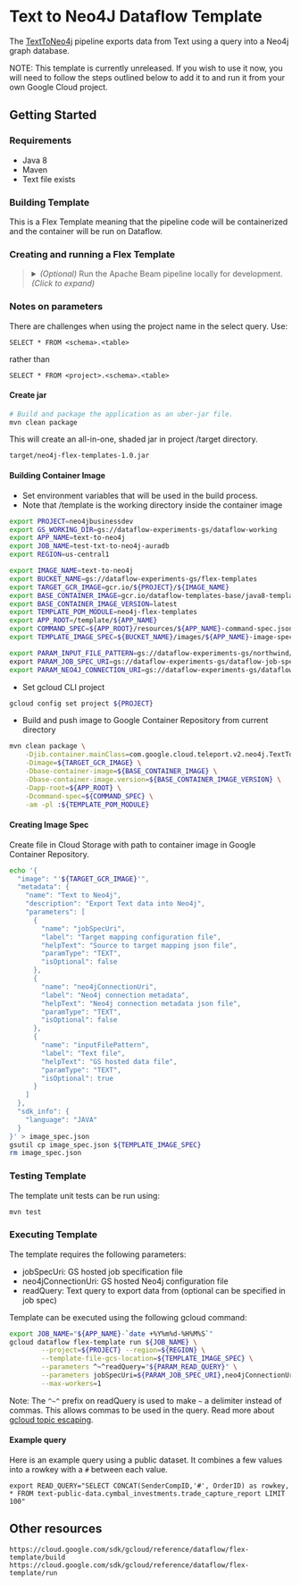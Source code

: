 # Text to Neo4J Dataflow Template

The [TextToNeo4j](src/main/java/com/google/cloud/teleport/v2/neo4j/TextToNeo4j.java) pipeline exports data
from Text using a query into a Neo4j graph database.

NOTE: This template is currently unreleased. If you wish to use it now, you
will need to follow the steps outlined below to add it to and run it from
your own Google Cloud project.

## Getting Started

### Requirements
* Java 8
* Maven
* Text file exists

### Building Template
This is a Flex Template meaning that the pipeline code will be containerized and the container will be
run on Dataflow.

### Creating and running a Flex Template

> <details><summary>
> <i>(Optional)</i> Run the Apache Beam pipeline locally for development.
> <i>(Click to expand)</i>
> </summary>
>
> * Set environment variables that will be used in the build process.
> ```sh
> export PROJECT=neo4jbusinessdev
> export GS_WORKING_DIR=gs://dataflow-experiments-gs/dataflow-working
> export APP_NAME=text-to-neo4j
> export JOB_NAME=test-txt-to-neo4j-auradb
> export REGION=us-central1
> ```
>
> ```sh
> mvn compile exec:java \
>   -Dexec.mainClass=com.google.cloud.teleport.v2.neo4j.TextToNeo4j \
>   -Dexec.args="\
>     --runner=DataflowRunner \
>     --project=$PROJECT \
>     --usePublicIps=true \
>     --stagingLocation=$GS_WORKING_DIR/staging/ \
>     --tempLocation=$GS_WORKING_DIR/temp/ \
>     --jobName=$JOB_NAME \
>     --appName=$APP_NAME \
>     --region=$REGION \
>     --inputFilePattern=gs://dataflow-experiments-gs/northwind/purchases/nw_orders_1k_noheader.csv \
>     --jobSpecUri=gs://dataflow-experiments-gs/dataflow-job-specs/testing/text/jobSpec.json \
>     --neo4jConnectionUri=gs://dataflow-experiments-gs/dataflow-job-specs/testing/common/neo4jConnection.json"
> ```
> </details>

### Notes on parameters
There are challenges when using the project name in the select query.  Use:

    SELECT * FROM <schema>.<table> 

rather than

    SELECT * FROM <project>.<schema>.<table>

#### Create jar

```sh
# Build and package the application as an uber-jar file.
mvn clean package
```

This will create an all-in-one, shaded jar in project /target directory.

    target/neo4j-flex-templates-1.0.jar

#### Building Container Image
* Set environment variables that will be used in the build process.
* Note that /template is the working directory inside the container image
```sh
export PROJECT=neo4jbusinessdev
export GS_WORKING_DIR=gs://dataflow-experiments-gs/dataflow-working
export APP_NAME=text-to-neo4j
export JOB_NAME=test-txt-to-neo4j-auradb
export REGION=us-central1

export IMAGE_NAME=text-to-neo4j
export BUCKET_NAME=gs://dataflow-experiments-gs/flex-templates
export TARGET_GCR_IMAGE=gcr.io/${PROJECT}/${IMAGE_NAME}
export BASE_CONTAINER_IMAGE=gcr.io/dataflow-templates-base/java8-template-launcher-base
export BASE_CONTAINER_IMAGE_VERSION=latest
export TEMPLATE_POM_MODULE=neo4j-flex-templates
export APP_ROOT=/template/${APP_NAME}
export COMMAND_SPEC=${APP_ROOT}/resources/${APP_NAME}-command-spec.json
export TEMPLATE_IMAGE_SPEC=${BUCKET_NAME}/images/${APP_NAME}-image-spec.json

export PARAM_INPUT_FILE_PATTERN=gs://dataflow-experiments-gs/northwind/purchases/nw_orders_1k_noheader.csv \
export PARAM_JOB_SPEC_URI=gs://dataflow-experiments-gs/dataflow-job-specs/testing/text/jobSpec.json
export PARAM_NEO4J_CONNECTION_URI=gs://dataflow-experiments-gs/dataflow-job-specs/testing/common/neo4jConnection.json
``` 
* Set gcloud CLI project
```sh
gcloud config set project ${PROJECT}
```
* Build and push image to Google Container Repository from current directory
```sh
mvn clean package \
    -Djib.container.mainClass=com.google.cloud.teleport.v2.neo4j.TextToNeo4j \
    -Dimage=${TARGET_GCR_IMAGE} \
    -Dbase-container-image=${BASE_CONTAINER_IMAGE} \
    -Dbase-container-image.version=${BASE_CONTAINER_IMAGE_VERSION} \
    -Dapp-root=${APP_ROOT} \
    -Dcommand-spec=${COMMAND_SPEC} \
    -am -pl :${TEMPLATE_POM_MODULE}
```

#### Creating Image Spec

Create file in Cloud Storage with path to container image in Google Container Repository.
```sh
echo '{
  "image": "'${TARGET_GCR_IMAGE}'",
  "metadata": {
    "name": "Text to Neo4j",
    "description": "Export Text data into Neo4j",
    "parameters": [
      {
        "name": "jobSpecUri",
        "label": "Target mapping configuration file",
        "helpText": "Source to target mapping json file",
        "paramType": "TEXT",
        "isOptional": false
      }, 
      {
        "name": "neo4jConnectionUri",
        "label": "Neo4j connection metadata",
        "helpText": "Neo4j connection metadata json file",
        "paramType": "TEXT",
        "isOptional": false
      },  
      {
        "name": "inputFilePattern",
        "label": "Text file",
        "helpText": "GS hosted data file",
        "paramType": "TEXT",
        "isOptional": true
      }   
    ]
  },
  "sdk_info": {
    "language": "JAVA"
  }
}' > image_spec.json
gsutil cp image_spec.json ${TEMPLATE_IMAGE_SPEC}
rm image_spec.json
```

### Testing Template

The template unit tests can be run using:
```sh
mvn test
```

### Executing Template

The template requires the following parameters:
* jobSpecUri: GS hosted job specification file
* neo4jConnectionUri: GS hosted Neo4j configuration file
* readQuery: Text query to export data from (optional can be specified in job spec)

Template can be executed using the following gcloud command:
```sh
export JOB_NAME="${APP_NAME}-`date +%Y%m%d-%H%M%S`"
gcloud dataflow flex-template run ${JOB_NAME} \
        --project=${PROJECT} --region=${REGION} \
        --template-file-gcs-location=${TEMPLATE_IMAGE_SPEC} \
        --parameters ^~^readQuery="${PARAM_READ_QUERY}" \
        --parameters jobSpecUri=${PARAM_JOB_SPEC_URI},neo4jConnectionUri=${PARAM_NEO4J_CONNECTION_URI} \
        --max-workers=1
```

Note: The `^~^` prefix on readQuery is used to make `~` a delimiter instead of commas.
This allows commas to be used in the query. Read more about [gcloud topic escaping](https://cloud.google.com/sdk/gcloud/reference/topic/escaping).

#### Example query

Here is an example query using a public dataset. It combines a few values into a rowkey with a `#` between each value.

```
export READ_QUERY="SELECT CONCAT(SenderCompID,'#', OrderID) as rowkey, * FROM text-public-data.cymbal_investments.trade_capture_report LIMIT 100"
```

## Other resources

    https://cloud.google.com/sdk/gcloud/reference/dataflow/flex-template/build
    https://cloud.google.com/sdk/gcloud/reference/dataflow/flex-template/run

